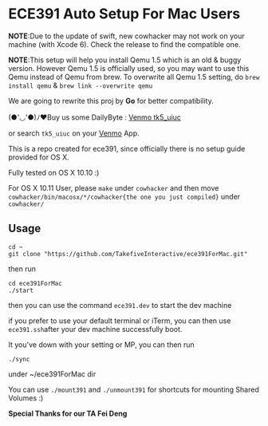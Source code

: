 # ECE391 Auto Setup For Mac Users

**NOTE**:Due to the update of swift, new cowhacker may not work on your machine (with Xcode 6). Check the release to find the compatible one.

**NOTE**:This setup will help you install Qemu 1.5 which is an old & buggy version. However Qemu 1.5 is officially used, so you may want to use this Qemu instead of Qemu from brew. To overwrite all Qemu 1.5 setting, do `brew install qemu` & `brew link --overwrite qemu`

We are going to rewrite this proj by **Go** for better compatibility.

(●'◡'●)ﾉ♥Buy us some DailyByte : [Venmo tk5_uiuc](https://venmo.com/tk5_uiuc)

or search ```tk5_uiuc``` on your [Venmo](https://venmo.com/) App.

This is a repo created for ece391, since officially there is no setup guide provided for OS X. 

Fully tested on OS X 10.10 :) 

For OS X 10.11 User, please ```make``` under ```cowhacker``` and then move ```cowhacker/bin/macosx/*/cowhacker{the one you just compiled}``` under ```cowhacker/```
## Usage

```fish
cd ~
git clone "https://github.com/TakefiveInteractive/ece391ForMac.git"
```
then run 

```fish
cd ece391ForMac
./start
```

then you can use the command ```ece391.dev``` to start the dev machine


if you prefer to use your default terminal or iTerm, you can then use
```ece391.ssh```after your dev machine successfully boot.


It you've down with your setting or MP, you can then run 

```
./sync
```

under ~/ece391ForMac dir

You can use ```./mount391``` and ```./unmount391``` for shortcuts for mounting Shared Volumes :)



**Special Thanks for our TA Fei Deng**
